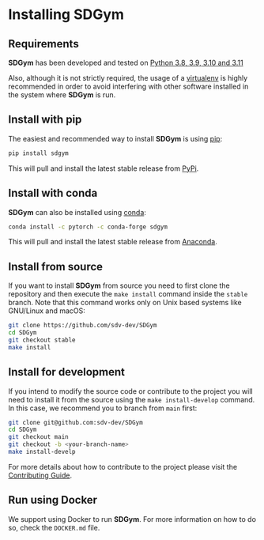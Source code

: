 # Installing SDGym

## Requirements

**SDGym** has been developed and tested on [Python 3.8, 3.9, 3.10 and 3.11](https://www.python.org/downloads/)

Also, although it is not strictly required, the usage of a [virtualenv](
https://virtualenv.pypa.io/en/latest/) is highly recommended in order to avoid
interfering with other software installed in the system where **SDGym** is run.

## Install with pip

The easiest and recommended way to install **SDGym** is using [pip](
https://pip.pypa.io/en/stable/):

```bash
pip install sdgym
```

This will pull and install the latest stable release from [PyPi](https://pypi.org/).

## Install with conda

**SDGym** can also be installed using [conda](https://docs.conda.io/en/latest/):

```bash
conda install -c pytorch -c conda-forge sdgym
```

This will pull and install the latest stable release from [Anaconda](https://anaconda.org/).

## Install from source

If you want to install **SDGym** from source you need to first clone the repository
and then execute the `make install` command inside the `stable` branch. Note that this
command works only on Unix based systems like GNU/Linux and macOS:

```bash
git clone https://github.com/sdv-dev/SDGym
cd SDGym
git checkout stable
make install
```

## Install for development

If you intend to modify the source code or contribute to the project you will need to
install it from the source using the `make install-develop` command. In this case, we
recommend you to branch from `main` first:

```bash
git clone git@github.com:sdv-dev/SDGym
cd SDGym
git checkout main
git checkout -b <your-branch-name>
make install-develp
```

For more details about how to contribute to the project please visit the [Contributing Guide](
CONTRIBUTING.rst).

## Run using Docker

We support using Docker to run **SDGym**. For more information on how to do so, check the `DOCKER.md` file.
